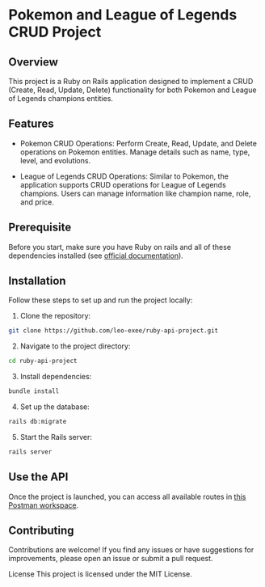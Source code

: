 # Pokemon and League of Legends CRUD Project
## Overview
This project is a Ruby on Rails application designed to implement a CRUD (Create, Read, Update, Delete) functionality for both Pokemon and League of Legends champions entities.

## Features
- Pokemon CRUD Operations: Perform Create, Read, Update, and Delete operations on Pokemon entities. Manage details such as name, type, level, and evolutions.

- League of Legends CRUD Operations: Similar to Pokemon, the application supports CRUD operations for League of Legends champions. Users can manage information like champion name, role, and price.

## Prerequisite

Before you start, make sure you have Ruby on rails and all of these dependencies installed (see [official documentation](https://guides.rubyonrails.org/getting_started.html)).

## Installation
Follow these steps to set up and run the project locally:

1. Clone the repository:
```bash
git clone https://github.com/leo-exee/ruby-api-project.git
```
2. Navigate to the project directory:
```bash
cd ruby-api-project
```
3. Install dependencies:
```bash
bundle install
```
4. Set up the database:
```bash
rails db:migrate
```
5. Start the Rails server:
```bash
rails server
```

## Use the API
Once the project is launched, you can access all available routes in [this Postman workspace](https://app.getpostman.com/join-team?invite_code=32969097bafba36d3452d46e2a9a1b2a&target_code=6cacda2fd2c5933f6cf4deb3cf2a5ef0).

## Contributing
Contributions are welcome! If you find any issues or have suggestions for improvements, please open an issue or submit a pull request.

License
This project is licensed under the MIT License.
